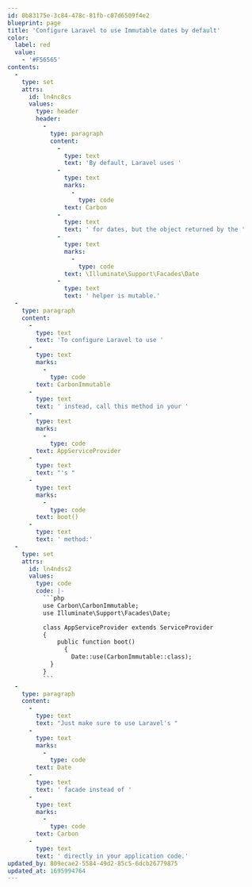 ```yaml
---
id: 0b83175e-3c84-478c-81fb-c07d6509f4e2
blueprint: page
title: 'Configure Laravel to use Immutable dates by default'
color:
  label: red
  value:
    - '#F56565'
contents:
  -
    type: set
    attrs:
      id: ln4nc8cs
      values:
        type: header
        header:
          -
            type: paragraph
            content:
              -
                type: text
                text: 'By default, Laravel uses '
              -
                type: text
                marks:
                  -
                    type: code
                text: Carbon
              -
                type: text
                text: ' for dates, but the object returned by the '
              -
                type: text
                marks:
                  -
                    type: code
                text: \Illuminate\Support\Facades\Date
              -
                type: text
                text: ' helper is mutable.'
  -
    type: paragraph
    content:
      -
        type: text
        text: 'To configure Laravel to use '
      -
        type: text
        marks:
          -
            type: code
        text: CarbonImmutable
      -
        type: text
        text: ' instead, call this method in your '
      -
        type: text
        marks:
          -
            type: code
        text: AppServiceProvider
      -
        type: text
        text: "'s "
      -
        type: text
        marks:
          -
            type: code
        text: boot()
      -
        type: text
        text: ' method:'
  -
    type: set
    attrs:
      id: ln4ndss2
      values:
        type: code
        code: |-
          ```php
          use Carbon\CarbonImmutable;
          use Illuminate\Support\Facades\Date;

          class AppServiceProvider extends ServiceProvider
          {
              public function boot()
            	{
                  Date::use(CarbonImmutable::class);
          	}
          }
          ```
  -
    type: paragraph
    content:
      -
        type: text
        text: "Just make sure to use Laravel's "
      -
        type: text
        marks:
          -
            type: code
        text: Date
      -
        type: text
        text: ' facade instead of '
      -
        type: text
        marks:
          -
            type: code
        text: Carbon
      -
        type: text
        text: ' directly in your application code.'
updated_by: 809ecae2-5584-49d2-85c5-6dcb26779875
updated_at: 1695994764
---
```

